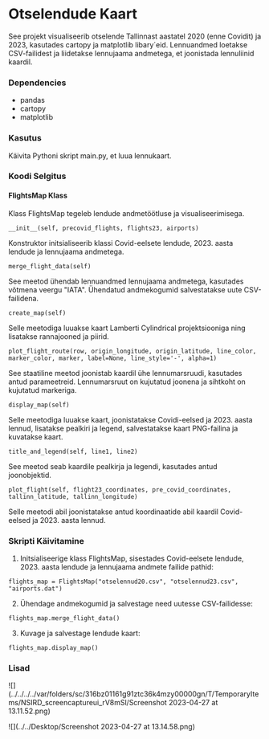 # Otselendude Kaart

See projekt visualiseerib otselende Tallinnast aastatel 2020 (enne Covidit) ja 2023, kasutades cartopy ja matplotlib libary´eid. Lennuandmed loetakse CSV-failidest ja liidetakse lennujaama andmetega, et joonistada lennuliinid kaardil.

### Dependencies

* pandas
* cartopy
* matplotlib

### Kasutus

Käivita Pythoni skript main.py, et luua lennukaart.

### Koodi Selgitus

#### FlightsMap Klass
Klass FlightsMap tegeleb lendude andmetöötluse ja visualiseerimisega.

```__init__(self, precovid_flights, flights23, airports)```

Konstruktor initsialiseerib klassi Covid-eelsete lendude, 2023. aasta lendude ja lennujaama andmetega.

```merge_flight_data(self)```

See meetod ühendab lennuandmed lennujaama andmetega, kasutades võtmena veergu "IATA". Ühendatud andmekogumid salvestatakse uute CSV-failidena.

```create_map(self)```

Selle meetodiga luuakse kaart Lamberti Cylindrical projektsiooniga ning lisatakse rannajooned ja piirid.

```plot_flight_route(row, origin_longitude, origin_latitude, line_color, marker_color, marker, label=None, line_style='-', alpha=1)```

See staatiline meetod joonistab kaardil ühe lennumarsruudi, kasutades antud parameetreid. Lennumarsruut on kujutatud joonena ja sihtkoht on kujutatud markeriga.

```display_map(self)```

Selle meetodiga luuakse kaart, joonistatakse Covidi-eelsed ja 2023. aasta lennud, lisatakse pealkiri ja legend, salvestatakse kaart PNG-failina ja kuvatakse kaart.

```title_and_legend(self, line1, line2)```

See meetod seab kaardile pealkirja ja legendi, kasutades antud joonobjektid.

```plot_flight(self, flight23_coordinates, pre_covid_coordinates, tallinn_latitude, tallinn_longitude)```

Selle meetodi abil joonistatakse antud koordinaatide abil kaardil Covid-eelsed ja 2023. aasta lennud.

### Skripti Käivitamine
1. Initsialiseerige klass FlightsMap, sisestades Covid-eelsete lendude, 2023. aasta lendude ja lennujaama andmete failide pathid:

```flights_map = FlightsMap("otselennud20.csv", "otselennud23.csv", "airports.dat")```

2. Ühendage andmekogumid ja salvestage need uutesse CSV-failidesse:

```flights_map.merge_flight_data()```

3. Kuvage ja salvestage lendude kaart:

```flights_map.display_map()```

### Lisad

![](../../../../var/folders/sc/316bz01161g91ztc36k4mzy00000gn/T/TemporaryItems/NSIRD_screencaptureui_rV8mSl/Screenshot 2023-04-27 at 13.11.52.png)

![](../../Desktop/Screenshot 2023-04-27 at 13.14.58.png)